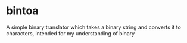 # bintoa
A simple binary translator which takes a binary string and converts it to characters, intended for my understanding of binary

